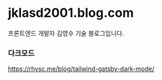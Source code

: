 # jklasd2001.blog.com

프론트엔드 개발자 김영수 기술 블로그입니다.

### 다크모드

https://rhysc.me/blog/tailwind-gatsby-dark-mode/
